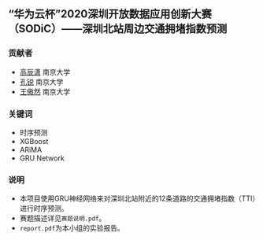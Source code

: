 ## “华为云杯”2020深圳开放数据应用创新大赛（SODiC）——深圳北站周边交通拥堵指数预测
### 贡献者
+ [高辰潇](https://github.com/typoverflow) 南京大学
+ [孔锐](https://github.com/LyndonKong) 南京大学
+ [王傲然](https://github.com/Syntaks-Error) 南京大学

### 关键词
+ 时序预测
+ XGBoost
+ ARiMA
+ GRU Network

### 说明
+ 本项目使用GRU神经网络来对深圳北站附近的12条道路的交通拥堵指数（TTI）进行时序预测。
+ 赛题描述详见`赛题说明.pdf`。
+ `report.pdf`为本小组的实验报告。
